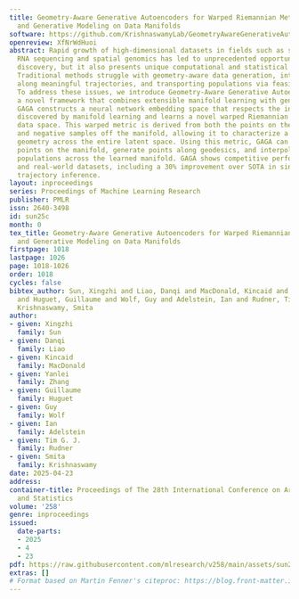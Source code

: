 ```yaml
---
title: Geometry-Aware Generative Autoencoders for Warped Riemannian Metric Learning
  and Generative Modeling on Data Manifolds
software: https://github.com/KrishnaswamyLab/GeometryAwareGenerativeAutoencoder
openreview: XfNrWdHuoi
abstract: Rapid growth of high-dimensional datasets in fields such as single-cell
  RNA sequencing and spatial genomics has led to unprecedented opportunities for scientific
  discovery, but it also presents unique computational and statistical challenges.
  Traditional methods struggle with geometry-aware data generation, interpolation
  along meaningful trajectories, and transporting populations via feasible paths.
  To address these issues, we introduce Geometry-Aware Generative Autoencoder (GAGA),
  a novel framework that combines extensible manifold learning with generative modeling.
  GAGA constructs a neural network embedding space that respects the intrinsic geometries
  discovered by manifold learning and learns a novel warped Riemannian metric on the
  data space. This warped metric is derived from both the points on the data manifold
  and negative samples off the manifold, allowing it to characterize a meaningful
  geometry across the entire latent space. Using this metric, GAGA can uniformly sample
  points on the manifold, generate points along geodesics, and interpolate between
  populations across the learned manifold. GAGA shows competitive performance in simulated
  and real-world datasets, including a 30% improvement over SOTA in single-cell population-level
  trajectory inference.
layout: inproceedings
series: Proceedings of Machine Learning Research
publisher: PMLR
issn: 2640-3498
id: sun25c
month: 0
tex_title: Geometry-Aware Generative Autoencoders for Warped Riemannian Metric Learning
  and Generative Modeling on Data Manifolds
firstpage: 1018
lastpage: 1026
page: 1018-1026
order: 1018
cycles: false
bibtex_author: Sun, Xingzhi and Liao, Danqi and MacDonald, Kincaid and Zhang, Yanlei
  and Huguet, Guillaume and Wolf, Guy and Adelstein, Ian and Rudner, Tim G. J. and
  Krishnaswamy, Smita
author:
- given: Xingzhi
  family: Sun
- given: Danqi
  family: Liao
- given: Kincaid
  family: MacDonald
- given: Yanlei
  family: Zhang
- given: Guillaume
  family: Huguet
- given: Guy
  family: Wolf
- given: Ian
  family: Adelstein
- given: Tim G. J.
  family: Rudner
- given: Smita
  family: Krishnaswamy
date: 2025-04-23
address:
container-title: Proceedings of The 28th International Conference on Artificial Intelligence
  and Statistics
volume: '258'
genre: inproceedings
issued:
  date-parts:
  - 2025
  - 4
  - 23
pdf: https://raw.githubusercontent.com/mlresearch/v258/main/assets/sun25c/sun25c.pdf
extras: []
# Format based on Martin Fenner's citeproc: https://blog.front-matter.io/posts/citeproc-yaml-for-bibliographies/
---
```

